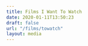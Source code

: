 ```yaml
---
title: Films I Want To Watch
date: 2020-01-11T13:50:23
draft: false
url: "/films/towatch"
layout: media
---
```



